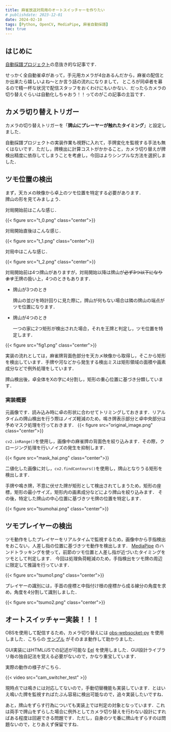 ```yaml
---
title: 麻雀放送対局用のオートスイッチャーを作りたい
# publishdate: 2023-12-01
date: 2024-02-10
tags: [Python, OpenCV, MediaPipe, 麻雀自動採譜]
toc: true
---
```


## はじめに

<a href="/blog/tags/麻雀自動採譜/" target="_blank" rel="noopener noreferrer">自動採譜プロジェクト</a>の息抜き的な記事です．

せっかく全自動雀卓があって，手元用カメラが4台あるんだから，麻雀の配信とか出来たら嬉しいよね～とか言う話の流れになりまして，
ところが同卓者を募るので精一杯な状況で配信スタッフをおくわけにもいかない．だったらカメラの切り替えぐらいは自動化しちゃおう！！ってのがこの記事の主旨です．

## カメラ切り替えトリガー

カメラの切り替えトリガーを「**牌山にプレーヤーが触れたタイミング**」と設定しました．

自動採譜プロジェクトの実装作業も視野に入れて，手牌変化を監視する手法も無くはないです．ただし，牌検出に計算コストがかかること，カメラ切り替えが牌検出精度に依存してしまうことを考慮し，今回はよりシンプルな方法を選択しました．

## ツモ位置の検出

まず，天カメの映像から卓上のツモ位置を特定する必要があります．<br>牌山の形を見てみましょう．

対局開始前はこんな感じ．

{{< figure src="t_0.png" class="center">}}

対局開始直後はこんな感じ．

{{< figure src="t_1.png" class="center">}}

対局中はこんな感じ．

{{< figure src="t_2.png" class="center">}}

対局開始前は4つ牌山がありますが，対局開始以降は牌山が~~必ず3つ以下になります~~王牌の扱い上，4つのときもあります．

- 牌山が3つのとき
    
    牌山の並びを時計回りに見た際に，牌山が何もない場合は隣の牌山の端点がツモ位置になります．

- 牌山が4つのとき

    一つの家に2つ矩形が検出された場合，それを王牌と判定し，ツモ位置を特定します．

{{< figure src="fig1.png" class="center">}}

実装の流れとしては，麻雀牌背面色部分を天カメ映像から取得し，そこから矩形を検出しています．手牌や河などから発生する検出ミスは矩形領域の面積や画素成分などで例外処理をしています．

牌山検出後，卓全体をXの字に4分割し，矩形の重心位置に基づき分類しています．

### 実装概要

元画像です．読み込み時に卓の形状に合わせてトリミングしておきます．リアルタイムの牌山検出を行う際はノイズ軽減のため，鳴き牌表示部分と卓中央部分は予めマスク処理を行っておきます．
{{< figure src="original_image.png" class="center">}}

`cv2.inRange()`を使用し，画像中の麻雀牌の背面色を絞り込みます．その際，クロージング処理を行いノイズの発生を抑制します．

{{< figure src="mask_hai.png" class="center">}}

二値化した画像に対し，`cv2.findContours()`を使用し，牌山となりうる矩形を検出します．

手牌や鳴き牌，不意に伏せた牌が矩形として検出されてしまうため，矩形の座標，矩形の最小サイズ，矩形内の画素成分などにより牌山を絞り込みます．
その後，特定した牌山の中心位置に基づきツモ牌の位置を特定します．

{{< figure src="tsumohai.png" class="center">}}

## ツモプレイヤーの検出

ツモ動作をしたプレイヤーをリアルタイムで監視するため，画像中から手指検出をおこない，人差し指の位置に基づきツモ動作を検出します．
<a href="https://developers.google.com/mediapipe/solutions/vision/hand_landmarker" target="_blank" rel="noopener noreferrer">MediaPipe</a>
のハンドトラッキングを使って，前節のツモ位置と人差し指が近づいたタイミングをツモとして判定します．
今回は処理負荷軽減のため，手指検出をツモ牌の周辺に限定して推論を行っています．

{{< figure src="tsumo1.png" class="center">}}

プレイヤーの識別には，手首の座標と中指付け根の座標から成る線分の角度を求め，角度を4分割して識別しました．

{{< figure src="tsumo2.png" class="center">}}

## オートスイッチャー実装！！！

OBSを使用して配信するため，カメラ切り替えには
<a href="https://github.com/Elektordi/obs-websocket-py/" target="_blank" rel="noopener noreferrer">obs-websocket-py</a>
を使用しました．こちらの
<a href="https://github.com/Elektordi/obs-websocket-py/blob/master/samples/switch_scenes.py" target="_blank" rel="noopener noreferrer">サンプル</a>
がそのまま動作して助かりました．

GUI実装にはHTML/JSでの記述が可能な
<a href="https://github.com/python-eel/Eel" target="_blank" rel="noopener noreferrer">Eel</a>
を使用しました．GUI設計ライブラリ毎の独自記法を覚える必要がないので，かなり重宝しています．

実際の動作の様子がこちら．

{{< video src="cam_switcher_test" >}}

現時点では鳴きには対応してないので，手動切替機能も実装しています．とはいえ鳴いた牌を監視すればたぶん容易に検出可能なので，追々実装したいですね．

あと，牌山をずらす行為についても実装上では判定の対象となっています．これは両手で牌山をずらした場合に例外としてカメラ切り替えを行わない設計にすればある程度は回避できる問題です．ただし，自身のツモ番に牌山をずらすのは問題ないので，とりあえず保留ですね．
